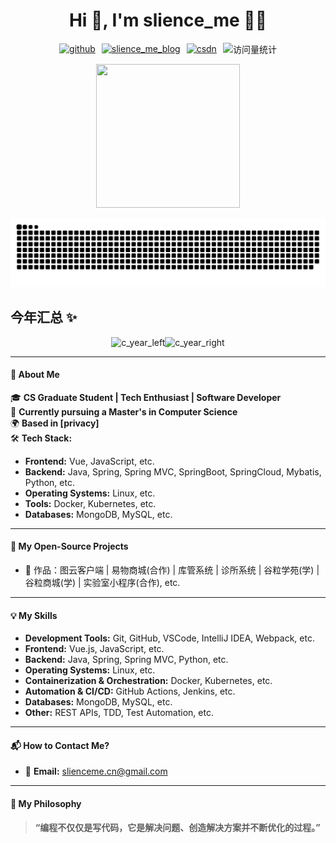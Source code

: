 <h1 align="center">Hi 👋, I'm slience_me 👨‍💻</h1>

<p align="center" style="display: flex; justify-content: center; align-items: center; gap: 10px;">
  <a title="github" target="_blank" href="https://github.com/slience-me">
    <img alt="github" src="https://img.shields.io/badge/dynamic/json?label=GitHub&suffix=%20followers&query=%24.data.totalSubs&url=https%3A%2F%2Fapi.spencerwoo.com%2Fsubstats%2F%3Fsource%3Dgithub%26queryKey%3Dslience-me&labelColor=282c34&color=353940&logo=github&longCache=true">
  </a>
  <a href="https://blog.slienceme.cn/">
    <img alt="slience_me_blog" src="https://img.shields.io/badge/Website-博客-blue">
  </a>
  <a href="https://blog.csdn.net/slience_me/">
    <img alt="csdn" src="https://img.shields.io/badge/CSDN-论坛-c32136">
  </a>
  <img src="https://camo.githubusercontent.com/d65aec3319afd84641cff31acad7f0fb9329d1001f5aefd4bd1821a7690afb6e/68747470733a2f2f6b6f6d617265762e636f6d2f67687076632f3f757365726e616d653d736c69656e63652d6d65266c6162656c3d566965777326636f6c6f723d306537356236267374796c653d666c6174" alt="访问量统计" />
</p>

<p align="center">
  <img height='230' width='230' src="/avator_640_640.png" />
</p>


<p align="center">
  <picture>
    <source media="(prefers-color-scheme: dark)" srcset="https://raw.githubusercontent.com/slience-me/slience-me/main/profile-snake-contrib/github-contribution-grid-snake-dark.svg">
    <source media="(prefers-color-scheme: light)" srcset="https://raw.githubusercontent.com/slience-me/slience-me/main/profile-snake-contrib/github-contribution-grid-snake.svg">
    <img alt="github-snake" src="https://raw.githubusercontent.com/slience-me/slience-me/main/profile-snake-contrib/github-contribution-grid-snake.svg">
  </picture>
</p>

## 今年汇总 ✨

<p align="center" style="display: flex; justify-content: center; flex-wrap: wrap;">
  <img alt="c_year_left" height="137px" src="https://github-readme-stats.vercel.app/api?username=slience-me&hide_title=true&hide_border=true&show_icons=true&include_all_commits=true&line_height=21&bg_color=0,EC6C6C,FFD479,FFFC79,73FA79&theme=graywhite&locale=cn" style="max-width: 100%; height: auto;" />
  <img alt="c_year_right" height="137px" src="https://github-readme-stats.vercel.app/api/top-langs/?username=slience-me&hide_title=true&hide_border=true&layout=compact&bg_color=0,73FA79,73FDFF,D783FF&theme=graywhite&locale=cn" style="max-width: 100%; height: auto;" />
</p>

---

#### 🚀 About Me

🎓 **CS Graduate Student | Tech Enthusiast | Software Developer**  
💼 **Currently pursuing a Master's in Computer Science**  
🌍 **Based in [privacy]**  
🛠️ **Tech Stack:**

- **Frontend:** Vue, JavaScript, etc.
- **Backend:** Java, Spring, Spring MVC, SpringBoot, SpringCloud, Mybatis, Python, etc.
- **Operating Systems:** Linux, etc.
- **Tools:** Docker, Kubernetes, etc.
- **Databases:** MongoDB, MySQL, etc.

---

#### 🔧 My Open-Source Projects

- 🏡 作品：图云客户端 | 易物商城(合作) | 库管系统 | 诊所系统 | 谷粒学苑(学) | 谷粒商城(学) | 实验室小程序(合作), etc.

---

#### 💡 My Skills

- **Development Tools:** Git, GitHub, VSCode, IntelliJ IDEA, Webpack, etc.
- **Frontend:** Vue.js, JavaScript, etc.
- **Backend:** Java, Spring, Spring MVC, Python, etc.
- **Operating Systems:** Linux, etc.
- **Containerization & Orchestration:** Docker, Kubernetes, etc.
- **Automation & CI/CD:** GitHub Actions, Jenkins, etc.
- **Databases:** MongoDB, MySQL, etc.
- **Other:** REST APIs, TDD, Test Automation, etc.

---

#### 📬 How to Contact Me?

- 📧 **Email:** slienceme.cn@gmail.com

---

#### 💬 My Philosophy

> **“编程不仅仅是写代码，它是解决问题、创造解决方案并不断优化的过程。”**
